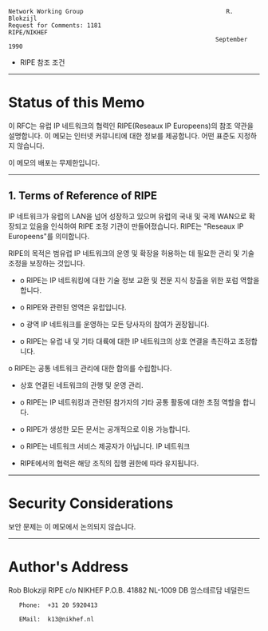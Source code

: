 

```text
Network Working Group                                        R. Blokzijl
Request for Comments: 1181                                   RIPE/NIKHEF
                                                          September 1990
```

- RIPE 참조 조건

---
# **Status of this Memo**

이 RFC는 유럽 IP 네트워크의 협력인 RIPE\(Reseaux IP Europeens\)의 참조 약관을 설명합니다. 이 메모는 인터넷 커뮤니티에 대한 정보를 제공합니다. 어떤 표준도 지정하지 않습니다.

이 메모의 배포는 무제한입니다.

---
## **1. Terms of Reference of RIPE**

IP 네트워크가 유럽의 LAN을 넘어 성장하고 있으며 유럽의 국내 및 국제 WAN으로 확장되고 있음을 인식하여 RIPE 조정 기관이 만들어졌습니다. RIPE는 "Reseaux IP Europeens"를 의미합니다.

RIPE의 목적은 범유럽 IP 네트워크의 운영 및 확장을 허용하는 데 필요한 관리 및 기술 조정을 보장하는 것입니다.

- o RIPE는 IP 네트워킹에 대한 기술 정보 교환 및 전문 지식 창출을 위한 포럼 역할을 합니다.

- o RIPE와 관련된 영역은 유럽입니다.

- o 광역 IP 네트워크를 운영하는 모든 당사자의 참여가 권장됩니다.

- o RIPE는 유럽 내 및 기타 대륙에 대한 IP 네트워크의 상호 연결을 촉진하고 조정합니다.

o RIPE는 공통 네트워크 관리에 대한 합의를 수립합니다.

- 상호 연결된 네트워크의 관행 및 운영 관리.

- o RIPE는 IP 네트워킹과 관련된 참가자의 기타 공통 활동에 대한 초점 역할을 합니다.

- o RIPE가 생성한 모든 문서는 공개적으로 이용 가능합니다.

- o RIPE는 네트워크 서비스 제공자가 아닙니다. IP 네트워크

- RIPE에서의 협력은 해당 조직의 집행 권한에 따라 유지됩니다.

---
# **Security Considerations**

보안 문제는 이 메모에서 논의되지 않습니다.

---
# **Author's Address**

Rob Blokzijl RIPE c/o NIKHEF P.O.B. 41882 NL-1009 DB 암스테르담 네덜란드

```text
   Phone:  +31 20 5920413

   EMail:  k13@nikhef.nl
```